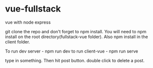 # vue-fullstack
vue with node express

git clone the repo and don't forget to npm install. You will need to npm install on the root directory(fullstack-vue folder). Also npm install in the client folder. 

To run dev server - npm run dev
to run client-vue - npm run serve

type in something. Then hit post button.
double click to delete a post.
